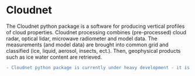 # Cloudnet
The Cloudnet python package is a software for producing vertical profiles of cloud properties. Cloudnet processing combines (pre-processed) cloud radar, optical lidar, microwave radiometer and model data. The measurements (and model data) are brought into common grid and classified (ice, liquid, aerosol, insects, ect.). Then, geophysical products such as ice water content are retrieved.
```diff
- Cloudnet python package is currently under heavy development - it is not yet a working software.
```
